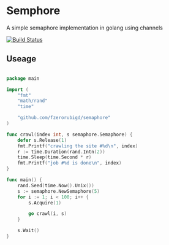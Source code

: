 # Semphore

A simple semaphore implementation in golang using channels

[![Build 
Status](https://travis-ci.org/fzerorubigd/semaphore.svg?branch=master)](https://travis-ci.org/fzerorubigd/semaphore)


## Useage 

```go 

package main

import (
	"fmt"
	"math/rand"
	"time"

	"github.com/fzerorubigd/semaphore"
)

func crawl(index int, s semaphore.Semaphore) {
	defer s.Release(1)
	fmt.Printf("crawling the site #%d\n", index)
	r := time.Duration(rand.Intn(2))
	time.Sleep(time.Second * r)
	fmt.Printf("job #%d is done\n", index)
}

func main() {
	rand.Seed(time.Now().Unix())
	s := semaphore.NewSemaphore(5)
	for i := 1; i < 100; i++ {
		s.Acquire(1)

		go crawl(i, s)
	}

	s.Wait()
}

```
